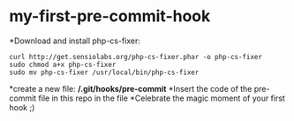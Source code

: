 # my-first-pre-commit-hook
*Download and install php-cs-fixer: 

    curl http://get.sensiolabs.org/php-cs-fixer.phar -o php-cs-fixer
    sudo chmod a+x php-cs-fixer
    sudo mv php-cs-fixer /usr/local/bin/php-cs-fixer

*create a new file:  **<project-root>/.git/hooks/pre-commit**
*Insert the code of the pre-commit file in this repo in the file
*Celebrate the magic moment of your first hook ;)
